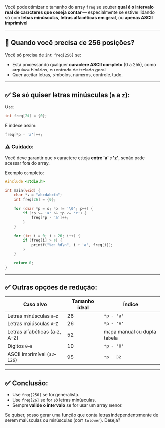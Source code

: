 Você pode otimizar o tamanho do array `freq` se souber
**qual é o intervalo real de caracteres que deseja contar**
— especialmente se estiver lidando só com **letras
minúsculas**, **letras alfabéticas em geral**, ou **apenas
ASCII imprimível**.

---

## 🧠 Quando você **precisa de 256 posições**?

Você só precisa de `int freq[256]` se:

- Está processando qualquer **caractere ASCII completo** (0 a 255), como arquivos binários, ou entrada de teclado geral.
- Quer aceitar letras, símbolos, números, controle, tudo.

---

## ✅ Se só quiser letras minúsculas (`a` a `z`):

Use:

```c
int freq[26] = {0};
```

E indexe assim:

```c
freq[*p - 'a']++;
```

### ⚠️ Cuidado:
Você deve garantir que o caractere esteja **entre 'a' e
'z'**, senão pode acessar fora do array.

Exemplo completo:

```c
#include <stdio.h>

int main(void) {
    char *s = "abcdabcbb";
    int freq[26] = {0};

    for (char *p = s; *p != '\0'; p++) {
        if (*p >= 'a' && *p <= 'z') {
            freq[*p - 'a']++;
        }
    }

    for (int i = 0; i < 26; i++) {
        if (freq[i] > 0) {
            printf("%c: %d\n", i + 'a', freq[i]);
        }
    }

    return 0;
}
```

---

## ✅ Outras opções de redução:

| Caso alvo                       | Tamanho ideal | Índice                      |
|-------------------------------|----------------|-----------------------------|
| Letras minúsculas `a`–`z`     | 26             | `*p - 'a'`                  |
| Letras maiúsculas `A`–`Z`     | 26             | `*p - 'A'`                  |
| Letras alfabéticas (a–z, A–Z) | 52             | mapa manual ou dupla tabela |
| Dígitos `0`–`9`               | 10             | `*p - '0'`                  |
| ASCII imprimível (`32`–`126`) | 95             | `*p - 32`                   |

---

## ✅ Conclusão:

- Use `freq[256]` se for generalista.
- Use `freq[26]` se for só letras minúsculas.
- Sempre **valide o intervalo** se for usar um array menor.

Se quiser, posso gerar uma função que conta letras independentemente de serem maiúsculas ou minúsculas (com `tolower`). Deseja?
